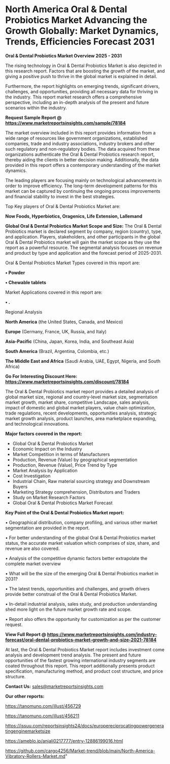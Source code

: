 # North America Oral & Dental Probiotics Market Advancing the Growth Globally: Market Dynamics, Trends, Efficiencies Forecast 2031

<Strong> Oral & Dental Probiotics Market Overview 2025 - 2031</strong>

The rising technology in Oral & Dental Probiotics Market is also depicted in this research report. Factors that are boosting the growth of the market, and giving a positive push to thrive in the global market is explained in detail.

Furthermore, the report highlights on emerging trends, significant drivers, challenges, and opportunities, providing all necessary data for thriving in the industry. This report market research offers a comprehensive perspective, including an in-depth analysis of the present and future scenarios within the industry.

<strong>Request Sample Report @ <a href=https://www.marketreportsinsights.com/sample/78184>https://www.marketreportsinsights.com/sample/78184</a></strong>

The market overview included in this report provides information from a wide range of resources like government organizations, established companies, trade and industry associations, industry brokers and other such regulatory and non-regulatory bodies. The data acquired from these organizations authenticate the Oral & Dental Probiotics research report, thereby aiding the clients in better decision making. Additionally, the data provided in this report offers a contemporary understanding of the market dynamics.

The leading players are focusing mainly on technological advancements in order to improve efficiency. The long-term development patterns for this market can be captured by continuing the ongoing process improvements and financial stability to invest in the best strategies.

Top Key players of Oral & Dental Probiotics Market are:

<strong>Now Foods, Hyperbiotics, Oragenics, Life Extension, Lallemand</strong>

<strong><b>Global Oral & Dental Probiotics Market Scope and Size:</b></strong>
The Oral & Dental Probiotics market is declared segment by company, region (country), type, and application. Players, stakeholders, and other participants in the global Oral & Dental Probiotics market will gain the market scope as they use the report as a powerful resource. The segmental analysis focuses on revenue and product by type and application and the forecast period of 2025-2031.

Oral & Dental Probiotics Market Types covered in this report are:

<strong>• Powder

• Chewable tablets</strong>

Market Applications covered in this report are:

<strong>• .</strong> 

Regional Analysis

<strong>North America</strong> (the United States, Canada, and Mexico)

<strong>Europe</strong> (Germany, France, UK, Russia, and Italy)

<strong>Asia-Pacific</strong> (China, Japan, Korea, India, and Southeast Asia)

<strong>South America</strong> (Brazil, Argentina, Colombia, etc.)

<strong>The Middle East and Africa</strong> (Saudi Arabia, UAE, Egypt, Nigeria, and South Africa)

<strong>Go For Interesting Discount Here: <a href=https://www.marketreportsinsights.com/discount/78184>https://www.marketreportsinsights.com/discount/78184</a></strong>

The Oral & Dental Probiotics market report provides a detailed analysis of global market size, regional and country-level market size, segmentation market growth, market share, competitive Landscape, sales analysis, impact of domestic and global market players, value chain optimization, trade regulations, recent developments, opportunities analysis, strategic market growth analysis, product launches, area marketplace expanding, and technological innovations.

<strong><b>Major factors covered in the report:</b></strong>
<ul>
  <li>Global Oral & Dental Probiotics Market </li>
  <li>Economic Impact on the Industry</li>
  <li>Market Competition in terms of Manufacturers</li>
  <li>Production, Revenue (Value) by geographical segmentation</li>
  <li>Production, Revenue (Value), Price Trend by Type</li>
  <li>Market Analysis by Application</li>
  <li>Cost Investigation</li>
  <li>Industrial Chain, Raw material sourcing strategy and Downstream Buyers</li>
  <li>Marketing Strategy comprehension, Distributors and Traders</li>
  <li>Study on Market Research Factors</li>
  <li>Global Oral & Dental Probiotics Market Forecast</li>
</ul>

<strong><b>Key Point of the Oral & Dental Probiotics Market report:</b></strong>

• Geographical distribution, company profiling, and various other market segmentation are provided in the report.

• For better understanding of the global Oral & Dental Probiotics market status, the accurate market valuation which comprises of size, share, and revenue are also covered.

• Analysis of the competitive dynamic factors better extrapolate the complete market overview

• What will be the size of the emerging Oral & Dental Probiotics market in 2031?

• The latest trends, opportunities and challenges, and growth drivers provide better construal of the Oral & Dental Probiotics Market.

• In-detail industrial analysis, sales study, and production understanding shed more light on the future market growth rate and scope.

• Report also offers the opportunity for customization as per the customer request.

<strong><b>View Full Report @ <a href=https://www.marketreportsinsights.com/industry-forecast/oral-dental-probiotics-market-growth-and-size-2021-78184>https://www.marketreportsinsights.com/industry-forecast/oral-dental-probiotics-market-growth-and-size-2021-78184</a></b></strong>


At last, the Oral & Dental Probiotics Market report includes investment come analysis and development trend analysis. The present and future opportunities of the fastest growing international industry segments are coated throughout this report. This report additionally presents product specification, manufacturing method, and product cost structure, and price structure.

<strong>Contact Us:</strong>
sales@marketreportsinsights.com

<strong>Our other reports:</strong>

<a href=https://tanomuno.com/illust/456729>https://tanomuno.com/illust/456729</a>

<a href=https://tanomuno.com/illust/456211>https://tanomuno.com/illust/456211</a>

<a href=https://issuu.com/reportsinsights24/docs/europereciprocatingpowergeneratingenginemarketsize>https://issuu.com/reportsinsights24/docs/europereciprocatingpowergeneratingenginemarketsize</a>

<a href=https://ameblo.jp/anjali0217777/entry-12886199016.html>https://ameblo.jp/anjali0217777/entry-12886199016.html</a>

<a href=https://github.com/cargo4256/Market-trend/blob/main/North-America-Vibratory-Rollers-Market.md>https://github.com/cargo4256/Market-trend/blob/main/North-America-Vibratory-Rollers-Market.md</a>"
